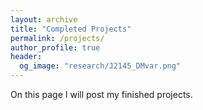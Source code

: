 ```yaml
---
layout: archive
title: "Completed Projects"
permalink: /projects/
author_profile: true
header:
  og_image: "research/J2145_DMvar.png"
---
```


On this page I will post my finished projects.

